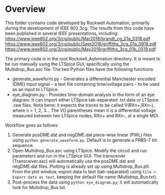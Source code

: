# Overview

This folder contains code developed by Rockwell Automation, primarily during the development of IEEE 802.3cg. The results from this code have been published in several IEEE presentations, including:
https://www.ieee802.org/3/cg/public/Mar2018/brandt_cg_01a_0318.pdf
https://www.ieee802.org/3/cg/public/Sept2018/griffiths_3cg_01a_0918.pdf
https://www.ieee802.org/3/cg/public/May2019/griffiths_3cg_01b_0519.pdf

The primary code is in the root Rockwell_Automation directory. It is meant to be run manually using the LTSpice GUI, specifically using the Multidrop_Bus.asc file. The two Python files have the following functions:
* generate_waveform.py - Generates a differential Manchester encoded (DME) input signal – a text file containing time/voltage pairs – to be used as an input to LTSpice.
* eye_diagram.py - Provides time-domain analysis in the form of an eye diagram. It can import either LTSpice tab-separated .txt data or LTSpice .raw files. Nota bene: it expects the traces to be called V(RXn+,RXn-), where n = 1, 2, 3... The V() parentheses mean it is a differential voltage measured between two LTSpice nodes, RXn+ and RXn-, at a single MDI.

Workflow goes as follows:
1. Generate posDME.dat and negDME.dat piece-wise linear (PWL) files using `python generate_waveform.py`. Default is to generate a PRBS-7 bit sequence.
2. Open Multidrop_Bus.asc using LTSpice. Modify the circuit and run parameters and run in the LTSpice GUI. The transceiver (Transceiver.asc) will automatically use the posDME.dat and negDME.dat files. Plotting is already set up using Multidrop_Bus.plt. From the plot window, export data to text (tab-separated) using `File > Export data as text`, keeping the default file name (Multidrop_Bus.txt).
3. Post-process the data using `python eye_diagram.py`; it will automatically look for Multidrop_Bus.txt.
